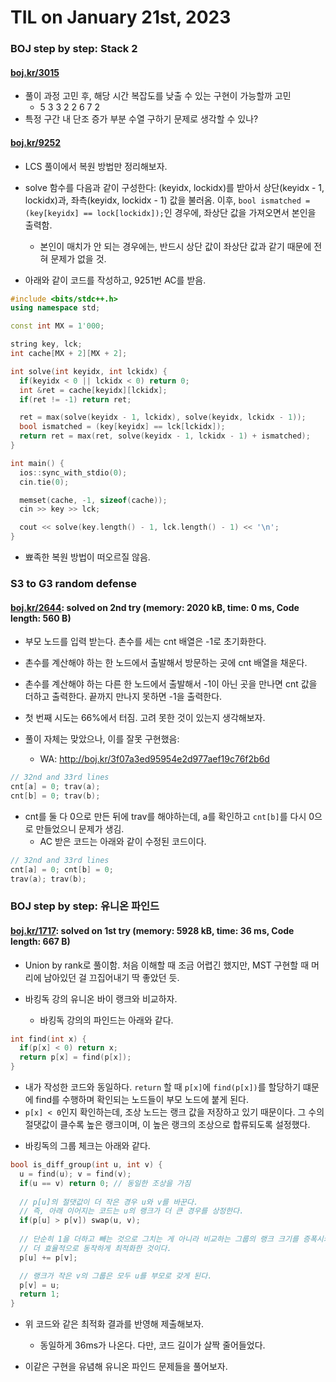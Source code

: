 # **TIL on January 21st, 2023**
### BOJ step by step: Stack 2
#### [boj.kr/3015](../../../Problem%20Solving/boj/Stack/3015-10-17-2022.cpp)
* 풀이 과정 고민 후, 해당 시간 복잡도를 낮출 수 있는 구현이 가능할까 고민
  - 5 3 3 2 2 6 7 2
* 특정 구간 내 단조 증가 부분 수열 구하기 문제로 생각할 수 있나?

#### [boj.kr/9252](../../../Problem%20Solving/boj/Dynamic%20programming/9252-01-20-2023.cpp)
* LCS 풀이에서 복원 방법만 정리해보자.

* solve 함수를 다음과 같이 구성한다: (keyidx, lockidx)를 받아서 상단(keyidx - 1, lockidx)과, 좌측(keyidx, lockidx - 1) 값을 불러옴. 이후, `bool ismatched = (key[keyidx] == lock[lockidx]);`인 경우에, 좌상단 값을 가져오면서 본인을 출력함.
  - 본인이 매치가 안 되는 경우에는, 반드시 상단 값이 좌상단 값과 같기 때문에 전혀 문제가 없을 것.

* 아래와 같이 코드를 작성하고, 9251번 AC를 받음.

```cpp
#include <bits/stdc++.h>
using namespace std;

const int MX = 1'000;

string key, lck;
int cache[MX + 2][MX + 2];

int solve(int keyidx, int lckidx) {
  if(keyidx < 0 || lckidx < 0) return 0;
  int &ret = cache[keyidx][lckidx];
  if(ret != -1) return ret;

  ret = max(solve(keyidx - 1, lckidx), solve(keyidx, lckidx - 1));
  bool ismatched = (key[keyidx] == lck[lckidx]);
  return ret = max(ret, solve(keyidx - 1, lckidx - 1) + ismatched);
}

int main() {
  ios::sync_with_stdio(0);
  cin.tie(0);

  memset(cache, -1, sizeof(cache));
  cin >> key >> lck;

  cout << solve(key.length() - 1, lck.length() - 1) << '\n';
}
```

* 뾰족한 복원 방법이 떠오르질 않음.


### S3 to G3 random defense
#### [boj.kr/2644](../../../Problem%20Solving/boj/random%20defense/2644-01-21-2023.cpp): solved on 2nd try (memory: 2020 kB, time: 0 ms, Code length: 560 B)
* 부모 노드를 입력 받는다. 촌수를 세는 cnt 배열은 -1로 초기화한다.
* 촌수를 계산해야 하는 한 노드에서 출발해서 방문하는 곳에 cnt 배열을 채운다.
* 촌수를 계산해야 하는 다른 한 노드에서 출발해서 -1이 아닌 곳을 만나면 cnt 값을 더하고 출력한다. 끝까지 만나지 못하면 -1을 출력한다.

* 첫 번째 시도는 66%에서 터짐. 고려 못한 것이 있는지 생각해보자.
* 풀이 자체는 맞았으나, 이를 잘못 구현했음: 
  - WA: http://boj.kr/3f07a3ed95954e2d977aef19c76f2b6d

```cpp
// 32nd and 33rd lines
cnt[a] = 0; trav(a);
cnt[b] = 0; trav(b);
```
* cnt를 둘 다 0으로 만든 뒤에 trav를 해야하는데, a를 확인하고 `cnt[b]`를 다시 0으로 만들었으니 문제가 생김.
  - AC 받은 코드는 아래와 같이 수정된 코드이다.

```cpp
// 32nd and 33rd lines
cnt[a] = 0; cnt[b] = 0;
trav(a); trav(b);
```


### BOJ step by step: 유니온 파인드
#### [boj.kr/1717](../../../Problem%20Solving/boj/Union%20find/1717-01-21-2023.cpp): solved on 1st try (memory: 5928 kB, time: 36 ms, Code length: 667 B)
* Union by rank로 풀이함. 처음 이해할 때 조금 어렵긴 했지만, MST 구현할 때 머리에 남아있던 걸 끄집어내기 딱 좋았던 듯.

* 바킹독 강의 유니온 바이 랭크와 비교하자.
  - 바킹독 강의의 파인드는 아래와 같다.

```cpp
int find(int x) {
  if(p[x] < 0) return x;
  return p[x] = find(p[x]);
}
```

  - 내가 작성한 코드와 동일하다. `return` 할 때 `p[x]`에 `find(p[x])`를 할당하기 떄문에 find를 수행하며 확인되는 노드들이 부모 노드에 붙게 된다.
  - `p[x] < 0`인지 확인하는데, 조상 노드는 랭크 값을 저장하고 있기 때문이다. 그 수의 절댓값이 클수록 높은 랭크이며, 이 높은 랭크의 조상으로 합류되도록 설정했다.

* 바킹독의 그룹 체크는 아래와 같다.

```cpp
bool is_diff_group(int u, int v) {
  u = find(u); v = find(v);
  if(u == v) return 0; // 동일한 조상을 가짐
  
  // p[u]의 절댓값이 더 작은 경우 u와 v를 바꾼다.
  // 즉, 아래 이어지는 코드는 u의 랭크가 더 큰 경우를 상정한다.
  if(p[u] > p[v]) swap(u, v);
  
  // 단순히 1을 더하고 빼는 것으로 그치는 게 아니라 비교하는 그룹의 랭크 크기를 증폭시켜
  // 더 효율적으로 동작하게 최적화한 것이다.
  p[u] += p[v];

  // 랭크가 작은 v의 그룹은 모두 u를 부모로 갖게 된다.
  p[v] = u;
  return 1;
}
```

* 위 코드와 같은 최적화 결과를 반영해 제출해보자.
  - 동일하게 36ms가 나온다. 다만, 코드 길이가 살짝 줄어들었다.

* 이같은 구현을 유념해 유니온 파인드 문제들을 풀어보자.